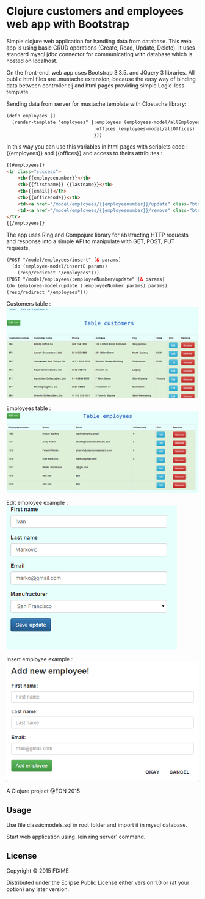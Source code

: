 # Clojure customers and employees web app with Bootstrap

Simple clojure web application for handling data from database. This web app is using basic CRUD operations (Create, Read, Update, Delete). It uses standard mysql jdbc connector for communicating with database which is hosted on localhost.

On the front-end, web app uses Bootstrap 3.3.5. and JQuery 3 libraries.
All public html files are .mustache extension, because the easy way of binding data between controller.clj and html pages providing simple Logic-less template.

Sending data from server for mustache template with Clostache library:


```html
(defn employees []
  (render-template "employees" {:employees (employees-model/allEmployees)
                                :offices (employees-model/allOffices)
                                }))
```


In this way you can use this variables in html pages with scriplets code :
{{employees}} and {{offices}} and access to theirs attributes :

```html
{{#employees}}
<tr class="success">
    <th>{{employeenumber}}</th>
    <th>{{firstname}} {{lastname}}</th>
    <th>{{email}}</th>
    <th>{{officecode}}</th>
    <td><a href="/model/employees/{{employeenumber}}/update" class="btn btn-info">Edit</a></td>
    <td><a href="/model/employees/{{employeenumber}}/remove" class="btn btn-danger">Remove</a></td>
</tr>
{{/employees}}
```

The app uses Ring and Compojure library for abstracting HTTP requests and response into a simple API to manipulate with GET, POST, PUT requests.

```html
(POST "/model/employees/insert" [& params]
  (do (employee-model/insertE params)
    (resp/redirect "/employees")))
(POST "/model/employees/:employeeNumber/update" [& params]
(do (employee-model/update (:employeeNumber params) params)
(resp/redirect "/employees")))
```


Customers table :
![Alt text](resources/public/img/customers.png?raw=true "Customers table")

Employees table :
![Alt text](resources/public/img/employees.png?raw=true "Employees table")

Edit employee example :
![Alt text](resources/public/img/edit.png?raw=true "Edit employee")

Insert employee example :
![Alt text](resources/public/img/insert.png?raw=true "Insert employee")

A Clojure project @FON 2015

## Usage

Use file classicmodels.sql in root folder and import it in mysql database.

Start web application using 'lein ring server' command.

## License

Copyright © 2015 FIXME

Distributed under the Eclipse Public License either version 1.0 or (at
your option) any later version.
